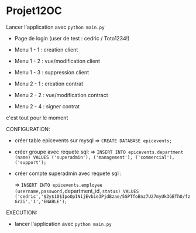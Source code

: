 # Projet12OC


Lancer l'application avec `python main.py`

* Page de login (user de test : cedric / Toto1234!)

* Menu 1 - 1 : creation client
* Menu 1 - 2 : vue/modification client
* Menu 1 - 3 : suppression client
* Menu 2 - 1 : creation contrat
* Menu 2 - 2 : vue/modification contract
* Menu 2 - 4 : signer contrat

c'est tout pour le moment

CONFIGURATION:

* créer table epicevents sur mysql
   => `CREATE DATABASE epicevents;`

* créer groupe avec requete sql:
   => `INSERT INTO epicevents.department (name) VALUES ('superadmin'), ('management'), ('commercial'), ('support');`

* créer compte superadmin avec requete sql : 

   => `INSERT INTO epicevents.employee (username,password,`department_id`,status) VALUES ('cedric','$2y$10$IpoOpINijEvbie3PjdBzae/5SPTfoBnz7U27myUk3GBThO/fzGr2i','1','ENABLE');`

EXECUTION:

* lancer l'application avec `python main.py`
